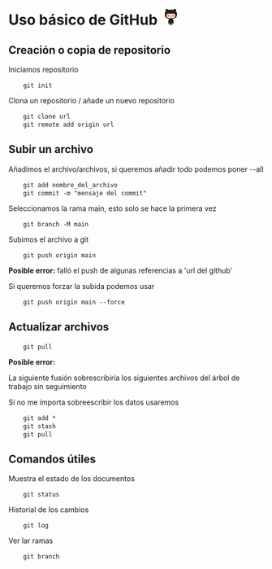 # Uso básico de GitHub ![GitHub](https://github.com/mespases/DWS/blob/master/EjerciciosIniciacion/github_g.gif)

## Creación o copia de repositorio

Iniciamos repositorio
```console
    git init 
```

Clona un repositorio / añade un nuevo repositorio
```console 
    git clone url
    git remote add origin url

```

## Subir un archivo 

Añadimos el archivo/archivos, si queremos añadir todo podemos poner --all
```console
    git add nombre_del_archivo
    git commit -m "mensaje del commit"
```

Seleccionamos la rama main, esto solo se hace la primera vez
```console
    git branch -M main
```

Subimos el archivo a git
```console
    git push origin main
```

**Posible error:**
 falló el push de algunas referencias a 'url del github'

Si queremos forzar la subida podemos usar
```console
    git push origin main --force
```

## Actualizar archivos

```console
    git pull
```

**Posible error:**

La siguiente fusión sobrescribiría los siguientes archivos del árbol de trabajo sin seguimiento

Si no me importa sobreescribir los datos usaremos
```console
    git add *
    git stash
    git pull
```

## Comandos útiles

Muestra el estado de los documentos
```console
    git status
```

Historial de los cambios
```console
    git log
```

Ver lar ramas
```console
    git branch
```
